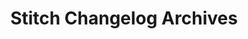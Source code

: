 ---
title: Stitch Changelog Archives
permalink: /changelog/archives
summary: "TODO"

content-type: "changelog-archive"
archive-type: "date"

layout: changelog
toc: false
feedback: false
sidebar: stitchnav
---